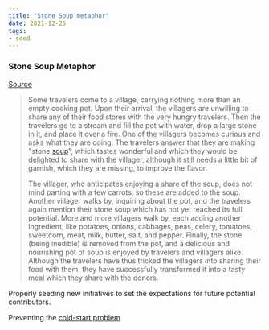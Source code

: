 ```yaml
---
title: "Stone Soup metaphor"
date: 2021-12-25
tags:
- seed
---
```


### Stone Soup Metaphor
[Source](https://en.wikipedia.org/wiki/Stone_Soup)

> Some travelers come to a village, carrying nothing more than an empty cooking pot. Upon their arrival, the villagers are unwilling to share any of their food stores with the very hungry travelers. Then the travelers go to a stream and fill the pot with water, drop a large stone in it, and place it over a fire. One of the villagers becomes curious and asks what they are doing. The travelers answer that they are making "stone [soup](https://en.wikipedia.org/wiki/Soup "Soup")", which tastes wonderful and which they would be delighted to share with the villager, although it still needs a little bit of garnish, which they are missing, to improve the flavor.
> 
> The villager, who anticipates enjoying a share of the soup, does not mind parting with a few carrots, so these are added to the soup. Another villager walks by, inquiring about the pot, and the travelers again mention their stone soup which has not yet reached its full potential. More and more villagers walk by, each adding another ingredient, like potatoes, onions, cabbages, peas, celery, tomatoes, sweetcorn, meat, milk, butter, salt, and pepper. Finally, the stone (being inedible) is removed from the pot, and a delicious and nourishing pot of soup is enjoyed by travelers and villagers alike. Although the travelers have thus tricked the villagers into sharing their food with them, they have successfully transformed it into a tasty meal which they share with the donors.


Properly seeding new initiatives to set the expectations for future potential contributors.

Preventing the [cold-start problem](https://en.wikipedia.org/wiki/Cold_start_(recommender_systems))